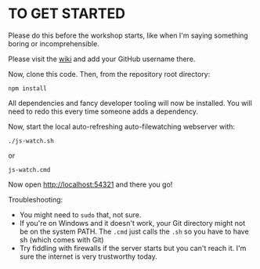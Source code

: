 TO GET STARTED
==============

Please do this before the workshop starts, 
like when I'm saying something boring or incomprehensible.

Please visit the [wiki](https://github.com/eteeselink/dwsfh/wiki/Participants) and add your GitHub username there.

Now, clone this code. Then, from the repository root directory:

    npm install

All dependencies and fancy developer tooling will now be installed. 
You will need to redo this every time someone adds a dependency. 

Now, start the local auto-refreshing auto-filewatching webserver with:

    ./js-watch.sh

or

    js-watch.cmd

Now open <http://localhost:54321> and there you go!

Troubleshooting:
* You might need to `sudo` that, not sure.
* If you're on Windows and it doesn't work, your Git directory might not be on the system PATH. The `.cmd` just calls the `.sh` so you have to have sh (which comes with Git)
* Try fiddling with firewalls if the server starts but you can't reach it. I'm sure the internet is very trustworthy today.

